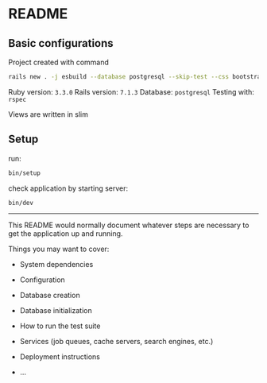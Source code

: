# README

## Basic configurations

Project created with command

```bash
rails new . -j esbuild --database postgresql --skip-test --css bootstrap
```

Ruby version: `3.3.0`
Rails version: `7.1.3`
Database: `postgresql`
Testing with: `rspec`

Views are written in slim

## Setup

run:

```bash
bin/setup
```

check application by starting server:

```bash
bin/dev
```

---

This README would normally document whatever steps are necessary to get the
application up and running.

Things you may want to cover:

* System dependencies

* Configuration

* Database creation

* Database initialization

* How to run the test suite

* Services (job queues, cache servers, search engines, etc.)

* Deployment instructions

* ...
